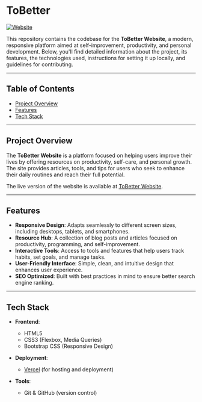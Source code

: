 # ToBetter

[![Website](https://img.shields.io/badge/Live-Website-purple)](https://tobetter.vercel.app/)

This repository contains the codebase for the **ToBetter Website**, a modern, responsive platform aimed at self-improvement, productivity, and personal development. Below, you'll find detailed information about the project, its features, the technologies used, instructions for setting it up locally, and guidelines for contributing.

---

## Table of Contents

- [Project Overview](#project-overview)
- [Features](#features)
- [Tech Stack](#tech-stack)

---

## Project Overview

The **ToBetter Website** is a platform focused on helping users improve their lives by offering resources on productivity, self-care, and personal growth. The site provides articles, tools, and tips for users who seek to enhance their daily routines and reach their full potential.

The live version of the website is available at [ToBetter Website](https://tobetter.vercel.app).

---

## Features

- **Responsive Design**: Adapts seamlessly to different screen sizes, including desktops, tablets, and smartphones.
- **Resource Hub**: A collection of blog posts and articles focused on productivity, programming, and self-improvement.
- **Interactive Tools**: Access to tools and features that help users track habits, set goals, and manage tasks.
- **User-Friendly Interface**: Simple, clean, and intuitive design that enhances user experience.
- **SEO Optimized**: Built with best practices in mind to ensure better search engine ranking.

---

## Tech Stack

- **Frontend**:
  - HTML5
  - CSS3 (Flexbox, Media Queries)
  - Bootstrap CSS (Responsive Design)
  
- **Deployment**:
  - [Vercel](https://vercel.com/) (for hosting and deployment)
  
- **Tools**:
  - Git & GitHub (version control)
